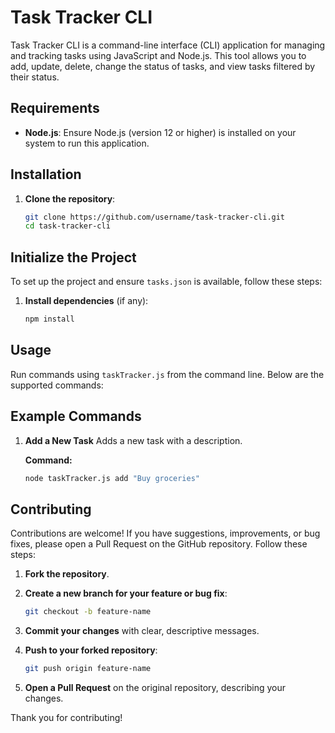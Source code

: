 # Task Tracker CLI

Task Tracker CLI is a command-line interface (CLI) application for managing and tracking tasks using JavaScript and Node.js. This tool allows you to add, update, delete, change the status of tasks, and view tasks filtered by their status.

## Requirements

- **Node.js**: Ensure Node.js (version 12 or higher) is installed on your system to run this application.

## Installation

1. **Clone the repository**:
   ```bash
   git clone https://github.com/username/task-tracker-cli.git
   cd task-tracker-cli
   ```

## Initialize the Project

To set up the project and ensure `tasks.json` is available, follow these steps:

1. **Install dependencies** (if any):
   ```bash
   npm install
   ```

## Usage

Run commands using `taskTracker.js` from the command line. Below are the supported commands:

## Example Commands

1. **Add a New Task**
   Adds a new task with a description.

   **Command:**

   ```bash
   node taskTracker.js add "Buy groceries"
   ```

## Contributing

Contributions are welcome! If you have suggestions, improvements, or bug fixes, please open a Pull Request on the GitHub repository. Follow these steps:

1. **Fork the repository**.

2. **Create a new branch for your feature or bug fix**:

   ```bash
   git checkout -b feature-name
   ```

3. **Commit your changes** with clear, descriptive messages.

4. **Push to your forked repository**:

   ```bash
   git push origin feature-name
   ```

5. **Open a Pull Request** on the original repository, describing your changes.

Thank you for contributing!

